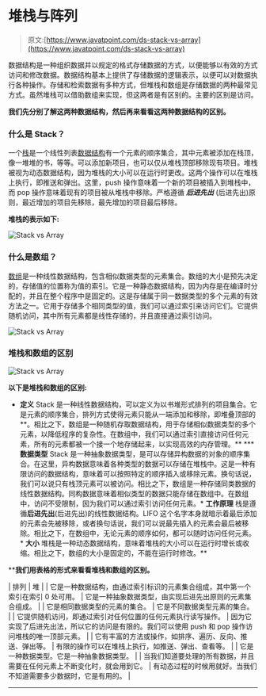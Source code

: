 # 堆栈与阵列

> 原文:[https://www.javatpoint.com/ds-stack-vs-array](https://www.javatpoint.com/ds-stack-vs-array)

数据结构是一种组织数据并以规定的格式存储数据的方式，以便能够以有效的方式访问和修改数据。数据结构基本上提供了存储数据的逻辑表示，以便可以对数据执行各种操作。存储和检索数据有多种方式，但堆栈和数组是存储数据的两种最常见方式。虽然堆栈可以借助数组来实现，但这两者是有区别的。主要的区别是访问。

**我们先分别了解这两种数据结构，然后再来看看这两种数据结构的区别。**

### 什么是 Stack？

一个[栈](https://www.javatpoint.com/data-structure-stack)是一个线性列表[数据结构](https://www.javatpoint.com/data-structure-tutorial)有一个元素的顺序集合，其中元素被添加在栈顶，像一堆堆的书，等等。可以添加新项目，也可以仅从堆栈顶部移除现有项目。堆栈被视为动态数据结构，因为堆栈的大小可以在运行时更改。这两个操作可以在堆栈上执行，即推送和弹出。这里，push 操作意味着一个新的项目被插入到堆栈中，而 pop 操作意味着现有的项目被从堆栈中移除。严格遵循 ***后进先出*** (后进先出)原则，最近增加的项目先移除，最先增加的项目最后移除。

**堆栈的表示如下:**

![Stack vs Array](../Images/aefbb49322314ef17e553b9ac3d3109f.png)

### 什么是数组？

[数组](https://www.javatpoint.com/data-structure-array)是一种线性数据结构，包含相似数据类型的元素集合。数组的大小是预先决定的，存储值的位置称为值的索引。它是一种静态数据结构，因为内存是在编译时分配的，并且在整个程序中是固定的。这是存储属于同一数据类型的多个元素的有效方法之一。它用于存储多个相同类型的值，我们可以通过索引来访问它们。它提供随机访问，其中所有元素都是线性存储的，并且直接通过索引访问。

![Stack vs Array](../Images/f0c32612e1d18af74facf5d3924a37a9.png)

### 堆栈和数组的区别

![Stack vs Array](../Images/d1707e5a368547c4cc5d0e4da82c4411.png)

**以下是堆栈和数组的区别:**

*   **定义**
    Stack 是一种线性数据结构，可以定义为以书堆形式排列的项目集合。它是元素的顺序集合，排列方式使得元素只能从一端添加和移除，即堆叠顶部的**。相比之下，数组是一种随机存取数据结构，用于存储相似数据类型的多个元素，以降低程序的复杂性。在数组中，我们可以通过索引直接访问任何元素，所有的元素都被一个接一个地存储起来，以实现高效的内存管理。**
***   **数据类型**
    Stack 是一种抽象数据类型，是可以存储异构数据的对象的顺序集合。在这里，异构数据意味着各种类型的数据可以存储在堆栈中。这是一种有限访问的数据结构，意味着可以按照特定的顺序插入或移除元素。换句话说，我们可以说只有栈顶元素可以被访问。相比之下，数组是一种存储同类数据的线性数据结构。同构数据意味着相似类型的数据只能存储在数组中。在数组中，访问不受限制，因为我们可以通过索引访问任何元素。*   **工作原理**
    栈是遵循**后进先出**(后进先出)的线性数据结构。LIFO 这个名字本身就暗示着最后添加的元素会先被移除，或者换句话说，我们可以说最先插入的元素会最后被移除。相比之下，在数组中，无论元素的顺序如何，都可以随时访问任何元素。*   **大小**
    堆栈是一种动态数据结构，意味着堆栈的大小可以在运行时增长或收缩。相比之下，数组的大小是固定的，不能在运行时修改。**

 ****我们用表格的形式来看看堆栈和数组的区别。**

| 排列 | 堆 |
| 它是一种数据结构，由通过索引标识的元素集合组成，其中第一个索引在索引 0 处可用。 | 它是一种抽象数据类型，由实现后进先出原则的元素集合组成。 |
| 它是相同数据类型的元素的集合。 | 它是不同数据类型元素的集合。 |
| 它提供随机访问，即通过索引对任何位置的任何元素执行读写操作。 | 因为它实现了后进先出法，所以它的访问是有限的。我们可以使用 push 和 pop 操作访问堆栈的唯一顶部元素。 |
| 它有丰富的方法或操作，如排序、遍历、反向、推送、弹出等。 | 有限的操作可以在堆栈上执行，如推送、弹出、查看等。 |
| 它是一种数据类型。它是一种抽象数据类型。 |
| 当我们知道要处理的所有数据，并且需要在任何元素上不断变化时，就会用到它。 | 有动态过程的时候用就好。当我们不知道需要多少数据时，它是有用的。 |

* * ***